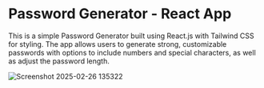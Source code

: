 # Password Generator - React App

This is a simple Password Generator built using React.js with Tailwind CSS for styling. The app allows users to generate strong, customizable passwords with options to include numbers and special characters, as well as adjust the password length.


![Screenshot 2025-02-26 135322](https://github.com/user-attachments/assets/a5730001-822a-43da-b0f3-44ee81b2c706)
